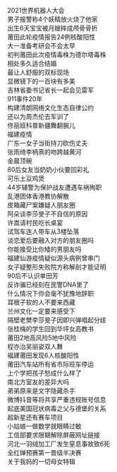 2021世界机器人大会  
男子报警称4个妖精放火烧了他家  
出生6天宝宝被月嫂摔成颅骨骨折  
莆田此轮疫情报告24例核酸阳性  
大一准备考研会不会太早  
初判莆田此次疫情毒株为德尔塔毒株  
相处多久适合结婚  
最让人舒服的双标现场  
显微镜下的一百块有多美  
吉林省委书记省长一起会见雷军  
911事件20年  
构建清朗网络文化生态自律公约  
还以为周杰伦去军训了  
佟丽娅科普新疆舞翻腕儿  
福建疫情  
广东一女子当街持刀砍伤丈夫  
张雨绮李柄熹的吻跨越黄河  
金晨顶碗  
80后女友当奶奶小伙要回彩礼  
可乐土豆鸡煲  
44岁辅警为保护战友遭遇车祸殉职  
乱港团体香港教协解散  
皮箱藏尸案嫌疑人朋友圈  
阿朵谈李莎旻子不自信的原因  
许嵩请村民吃长桌宴  
试驾车连人带车从3楼坠落  
谈恋爱后要融入对方的朋友圈吗  
你能接受比你矮的男朋友吗  
福建仙游疫情疑似源头病例曾串门  
女子疑整形失败院方称解剖才能证明  
90后不认识单田芳  
反诈骗已经刻在民警DNA里了  
什么情况下你会毫不犹豫地辞职  
耳根子软的人不要来西藏  
兰州文化一定要来感受下  
隔壁老樊李莎旻子因即兴弹唱起分歧  
张桂梅的学生回到华坪女高教书  
莆田2地高风险5地中风险  
程亦治吴丽姿双人舞  
福建莆田发现6人核酸阳性  
莆田汽车站所有省市际班车停运  
上个学把孩子愁成什么样了  
南北方室友的差异大吗  
弟弟原来是文字隐藏杀手  
微博抖音等将共享严重违规账号信息  
起底美国冠状病毒之父与德堡的关系  
超新星还有赛车项目  
小姑娘一做数学就眼睛过敏  
工信部要求限期解除屏蔽网址链接  
河北一羽绒加工厂发生窒息事故致6死  
全红婵预赛第一晋级半决赛  
关于我妈的一切母女特辑  
